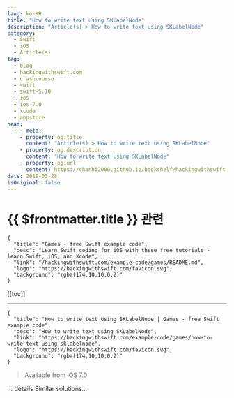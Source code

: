 ```yaml
---
lang: ko-KR
title: "How to write text using SKLabelNode"
description: "Article(s) > How to write text using SKLabelNode"
category:
  - Swift
  - iOS
  - Article(s)
tag: 
  - blog
  - hackingwithswift.com
  - crashcourse
  - swift
  - swift-5.10
  - ios
  - ios-7.0
  - xcode
  - appstore
head:
  - - meta:
    - property: og:title
      content: "Article(s) > How to write text using SKLabelNode"
    - property: og:description
      content: "How to write text using SKLabelNode"
    - property: og:url
      content: https://chanhi2000.github.io/bookshelf/hackingwithswift.com/example-code/games/how-to-write-text-using-sklabelnode.html
date: 2019-03-28
isOriginal: false
---
```


# {{ $frontmatter.title }} 관련

```component VPCard
{
  "title": "Games - free Swift example code",
  "desc": "Learn Swift coding for iOS with these free tutorials - learn Swift, iOS, and Xcode",
  "link": "/hackingwithswift.com/example-code/games/README.md",
  "logo": "https://hackingwithswift.com/favicon.svg",
  "background": "rgba(174,10,10,0.2)"
}
```

[[toc]]

---

```component VPCard
{
  "title": "How to write text using SKLabelNode | Games - free Swift example code",
  "desc": "How to write text using SKLabelNode",
  "link": "https://hackingwithswift.com/example-code/games/how-to-write-text-using-sklabelnode",
  "logo": "https://hackingwithswift.com/favicon.svg",
  "background": "rgba(174,10,10,0.2)"
}
```

> Available from iOS 7.0

<!-- TODO: 작성 -->

<!-- 
The `SKLabelNode` class is a fast and efficient way to draw text in SpriteKit games. To use it, first create a property in your game scene:

```swift
var scoreLabel: SKLabelNode!
```

Now create the label node by telling it want font use, its alignment, and also an initial text value if you want one. This code creates a label node using the Chalkduster font, places it in the top-right corner of the screen, and gives it the initial text "Score: 0":

```swift
scoreLabel = SKLabelNode(fontNamed: "Chalkduster")
scoreLabel.text = "Score: 0"
scoreLabel.horizontalAlignmentMode = .right
scoreLabel.position = CGPoint(x: 980, y: 700)
addChild(scoreLabel)
```

With that score label in place, you can now create a `score` integer property to store the actual number of a player's score, then use a property observer to modify the label whenever the score changes:

```swift
var score: Int = 0 {
    didSet {
        scoreLabel.text = "Score: \(score)"
    }
}
```

-->

::: details Similar solutions…

<!--
/quick-start/swiftui/swiftui-tips-and-tricks">SwiftUI tips and tricks 
/example-code/strings/how-to-save-a-string-to-a-file-on-disk-with-writeto">How to save a string to a file on disk with write(to:) 
/example-code/testing/how-to-write-performance-tests-using-measure">How to write performance tests using measure() 
/example-code/language/what-is-copy-on-write">What is copy on write? 
/example-code/language/how-to-write-a-closure-that-returns-a-value">How to write a closure that returns a value</a>
-->


